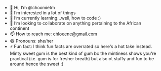 - 👋 Hi, I’m @choomietm
- 👀 I’m interested in a lot of things
- 🌱 I’m currently learning...well, how to code :)
- 💞️ I’m looking to collaborate on anything pertaining to the African continent
- 📫 How to reach me: chloeene@gmail.com
- 😄 Pronouns: she/her
- ⚡ Fun fact: I think fun facts are overrated so here's a hot take instead. Minty sweet gum is the best kind of gum bc the mintiness shows you're practical (i.e. gum is for fresher breath) but also ot stuffy and fun to be around hence the sweet :)  

<!---
choomietm/choomietm is a ✨ special ✨ repository because its `README.md` (this file) appears on your GitHub profile.
You can click the Preview link to take a look at your changes.
--->
